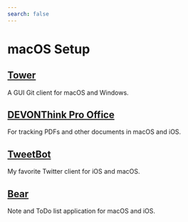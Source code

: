 ```yaml
---
search: false
---
```


# macOS Setup

## [Tower](https://www.git-tower.com)

A GUI Git client for macOS and Windows.

## [DEVONThink Pro Office](https://www.devontechnologies.com/products/devonthink/devonthink-pro-office.html)

For tracking PDFs and other documents in macOS and iOS.

## [TweetBot](https://tapbots.com/tweetbot/)

My favorite Twitter client for iOS and macOS.

## [Bear](https://bear.app/)

Note and ToDo list application for macOS and iOS.
